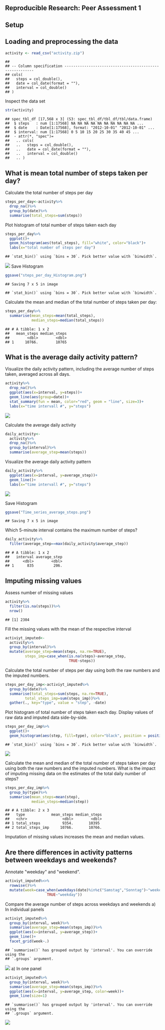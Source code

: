 Reproducible Research: Peer Assessment 1
--------------------------------------

## Setup



## Loading and preprocessing the data


```r
activity <- read_csv("activity.zip")
```

```
## 
## -- Column specification --------------------------------------------------------
## cols(
##   steps = col_double(),
##   date = col_date(format = ""),
##   interval = col_double()
## )
```

Inspect the data set


```r
str(activity)
```

```
## spec_tbl_df [17,568 x 3] (S3: spec_tbl_df/tbl_df/tbl/data.frame)
##  $ steps   : num [1:17568] NA NA NA NA NA NA NA NA NA NA ...
##  $ date    : Date[1:17568], format: "2012-10-01" "2012-10-01" ...
##  $ interval: num [1:17568] 0 5 10 15 20 25 30 35 40 45 ...
##  - attr(*, "spec")=
##   .. cols(
##   ..   steps = col_double(),
##   ..   date = col_date(format = ""),
##   ..   interval = col_double()
##   .. )
```

## What is mean total number of steps taken per day?

Calculate the total number of steps per day


```r
steps_per_day<-activity%>%
  drop_na()%>%
  group_by(date)%>%
  summarise(total_steps=sum(steps))
```

Plot histogram of total number of steps taken each day


```r
steps_per_day%>%
  ggplot()+
  geom_histogram(aes(total_steps), fill="white", color="black")+
  labs(x="total number of steps per day")
```

```
## `stat_bin()` using `bins = 30`. Pick better value with `binwidth`.
```

![](PA1_template_files/figure-html/unnamed-chunk-4-1.png)<!-- -->
Save Histogram

```r
ggsave("steps_per_day_Histogram.png")
```

```
## Saving 7 x 5 in image
```

```
## `stat_bin()` using `bins = 30`. Pick better value with `binwidth`.
```

Calculate the mean and median of the total number of steps taken per day:

```r
steps_per_day%>%
  summarise(mean_steps=mean(total_steps),
            median_steps=median(total_steps))
```

```
## # A tibble: 1 x 2
##   mean_steps median_steps
##        <dbl>        <dbl>
## 1     10766.        10765
```


## What is the average daily activity pattern?

Visualize the daily activity pattern, including the average number of steps taken, averaged across all days.

```r
activity%>%
  drop_na()%>%
  ggplot(aes(x=interval, y=steps))+
  geom_line(aes(group=date))+
  stat_summary(fun = mean, color="red", geom = "line", size=3)+
  labs(x="time intervall #", y="steps")
```

![](PA1_template_files/figure-html/unnamed-chunk-7-1.png)<!-- -->

Calculate the average daily activity

```r
daily_activity<-
  activity%>%
  drop_na()%>%
  group_by(interval)%>%
  summarise(average_step=mean(steps))
```

Visualize the average daily activity pattern

```r
daily_activity%>%
  ggplot(aes(x=interval, y=average_step))+
  geom_line()+
  labs(x="time intervall #", y="steps")
```

![](PA1_template_files/figure-html/unnamed-chunk-9-1.png)<!-- -->

Save Histogram

```r
ggsave("Time_series_average_steps.png")
```

```
## Saving 7 x 5 in image
```

Which 5-minute interval contains the maximum number of steps? 

```r
daily_activity%>%
  filter(average_step==max(daily_activity$average_step))
```

```
## # A tibble: 1 x 2
##   interval average_step
##      <dbl>        <dbl>
## 1      835         206.
```

## Imputing missing values

Assess number of missing values

```r
activity%>%
  filter(is.na(steps))%>%
  nrow()
```

```
## [1] 2304
```
Fill the missing values with the mean of the respective interval

```r
activiyt_imputed<-
  activity%>%
  group_by(interval)%>%
  mutate(average_step=mean(steps, na.rm=TRUE),
         steps_imp=case_when(is.na(steps)~average_step,
                             TRUE~steps))
```

Calculate the total number of steps per day using both the raw numbers and the imputed numbers. 


```r
steps_per_day_imp<-activiyt_imputed%>%
  group_by(date)%>%
  summarise(total_steps=sum(steps, na.rm=TRUE),
         total_steps_imp=sum(steps_imp))%>%
  gather(., key="type", value = "step", -date)
```

Plot histogram of total number of steps taken each day. Display values of raw data and imputed data side-by-side. 

```r
steps_per_day_imp%>%
  ggplot()+
  geom_histogram(aes(step, fill=type), color="black", position = position_dodge())
```

```
## `stat_bin()` using `bins = 30`. Pick better value with `binwidth`.
```

![](PA1_template_files/figure-html/unnamed-chunk-15-1.png)<!-- -->

Calculate the mean and median of the total number of steps taken per day using both the raw numbers and the imputed numbers. What is the impact of imputing missing data on the estimates of the total daily number of steps?


```r
steps_per_day_imp%>%
  group_by(type)%>%
  summarise(mean_steps=mean(step),
            median_steps=median(step))
```

```
## # A tibble: 2 x 3
##   type            mean_steps median_steps
##   <chr>                <dbl>        <dbl>
## 1 total_steps          9354.       10395 
## 2 total_steps_imp     10766.       10766.
```
Imputation of missing values increases the mean and median values. 

## Are there differences in activity patterns between weekdays and weekends?

Annotate "weekday" and "weekend".

```r
activiyt_imputed%<>%
  rowwise()%>%
  mutate(week=case_when(weekdays(date)%in%c("Samstag","Sonntag")~"weekend",
                   TRUE~"weekday"))
```

Compare the average number of steps across weekdays and weekends
a) In individual panels

```r
activiyt_imputed%>%
  group_by(interval, week)%>%
  summarise(average_step=mean(steps_imp))%>%
  ggplot(aes(x=interval, y=average_step))+
  geom_line()+
  facet_grid(week~.)
```

```
## `summarise()` has grouped output by 'interval'. You can override using the
## `.groups` argument.
```

![](PA1_template_files/figure-html/unnamed-chunk-18-1.png)<!-- -->
a) In one panel

```r
activiyt_imputed%>%
  group_by(interval, week)%>%
  summarise(average_step=mean(steps_imp))%>%
  ggplot(aes(x=interval, y=average_step, color=week))+
  geom_line(size=1)
```

```
## `summarise()` has grouped output by 'interval'. You can override using the
## `.groups` argument.
```

![](PA1_template_files/figure-html/unnamed-chunk-19-1.png)<!-- -->
